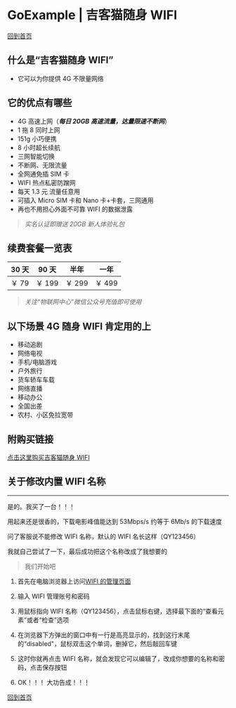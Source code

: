 # GoExample | 吉客猫随身 WIFI

[回到首页](../../README.md)

## 什么是“吉客猫随身 WIFI”

- 它可以为你提供 4G 不限量网络

## 它的优点有哪些

- 4G 高速上网（**_每日 20GB 高速流量，达量限速不断网_**）
- 1 拖 8 同时上网
- 151g 小巧便携
- 8 小时超长续航
- 三网智能切换
- 不断网、无限流量
- 全网通免插 SIM 卡
- WIFI 热点私密防蹭网
- 每天 1.3 元 流量任意用
- 可插入 Micro SIM 卡和 Nano 卡+卡套，三网通用
- 再也不用担心外面不可靠 WIFI 的数据泄露

> _实名认证即赠送 20GB 新人体验礼包_

## 续费套餐一览表

| 30 天 | 90 天  | 半年   | 一年   |
| ----- | ------ | ------ | ------ |
| ￥ 79 | ￥ 199 | ￥ 299 | ￥ 499 |

> _关注“物联网中心”微信公众号充值即可使用_

## 以下场景 4G 随身 WIFI 肯定用的上

- 移动追剧
- 网络电视
- 手机/电脑游戏
- 户外旅行
- 货车轿车车载
- 网络直播
- 移动办公
- 全国出差
- 农村、小区免拉宽带

## 附购买链接

[点击这里购买吉客猫随身 WIFI](https://u.jd.com/5ZoyE8)

## 关于修改内置 WIFI 名称

---

是的。我买了一台！！！

用起来还是很香的，下载电影峰值能达到 53Mbps/s 约等于 6Mb/s 的下载速度

问了客服说不能修改 WIFI 名称，默认的 WIFI 名长这样（QY123456）

我就自己尝试了一下，最后成功把这个名称改成了我想要的

> 我们开始吧

1. 首先在电脑浏览器上访问[WIFI 的管理页面](http://192.168.43.1)

2. 输入 WIFI 管理账号和密码

3. 用鼠标指向 WIFI 名称（QY123456），点击鼠标右键，选择最下面的“查看元素”或者“检查”选项

4. 在浏览器下方弹出的窗口中有一行是高亮显示的，找到这行末尾的“disabled"，鼠标双击这个单词，删掉它，然后敲回车键

5. 这时你就再点击 WIFI 名称，就会发现它可以编辑了，改成你想要的名称和密码，点击保存按钮

6. OK！！！ 大功告成！！！

[回到首页](../../README.md)
